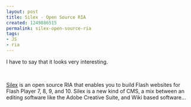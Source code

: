 ```yaml
---
layout: post
title: Silex - Open Source RIA
created: 1249886515
permalink: silex-open-source-ria
tags:
- JS
- ria
---
```

<p>I have to say that it looks very interesting.</p>
<p>&nbsp;</p>
<p><a onclick="window.open(this.href,'','resizable=no,location=no,menubar=no,scrollbars=no,status=no,toolbar=no,fullscreen=no,dependent=no,status'); return false" href="http://www.insideria.com/2009/07/silex---open-source-ria.html">Silex</a> is an open source RIA that enables you to build Flash websites for Flash Player 7, 8, 9, and 10. Silex is a new kind of CMS, a mix between an editing software like the Adobe Creative Suite, and Wiki based software...</p>

